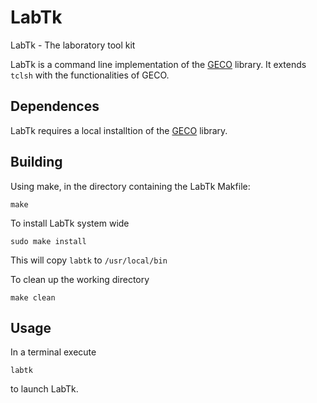 # LabTk
LabTk - The laboratory tool kit

LabTk is a command line implementation of the [GECO](https://github.com/EGE-Group-Concordia-University/geco) library.
It extends ```tclsh``` with the functionalities of GECO.

## Dependences
LabTk requires a local installtion of the [GECO](https://github.com/EGE-Group-Concordia-University/geco) library.

## Building

Using make, in the directory containing the LabTk Makfile:
```
make
```
To install LabTk system wide
```
sudo make install
```
This will copy ```labtk``` to ```/usr/local/bin```

To clean up the working directory
```
make clean
```

## Usage
In a terminal execute
```
labtk
```
to launch LabTk.
